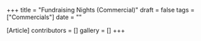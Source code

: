 +++
title = "Fundraising Nights (Commercial)"
draft = false
tags = ["Commercials"]
date = ""

[Article]
contributors = []
gallery = []
+++
